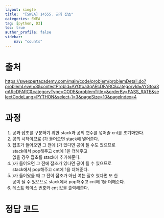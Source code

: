 ```yaml
---
layout: single
title:  "[SWEA] 14555. 공과 잡초"
categories: SWEA
tag: [python, D3]
toc: true
author_profile: false
sidebar:
    nav: "counts"
---
```


# 출처
<https://swexpertacademy.com/main/code/problem/problemDetail.do?problemLevel=3&contestProbId=AYGtoa3qARcDFARC&categoryId=AYGtoa3qARcDFARC&categoryType=CODE&problemTitle=&orderBy=PASS_RATE&selectCodeLang=PYTHON&select-1=3&pageSize=10&pageIndex=4>

  
  
# 과정
1. 공과 잡초를 구분하기 위한 stack과 공의 갯수를 넣어줄 cnt를 초기화한다.
2. 공의 시작이므로 (가 들어오면 stack에 넣어준다.
3. 잡초가 들어오면 그 전에 (가 있다면 공이 될 수도 있으므로  
stack에서 pop해주고 cnt에 1을 더해주고  
없을 경우 잡초를 stack에 추가해준다.
4. )가 들어오면 그 전에 잡초가 있다면 공이 될 수 있으므로   
stack에서 pop해주고 cnt에 1을 더해준다.
5. )가 들어왔을 때 그 전이 잡초가 아닌 여는 괄호 였다면 또 한  
공이 될 수 있으므로 stack에서 pop해주고 cnt에 1을 더해준다.
6. 테스트 케이스 번호와 cnt 값을 출력해준다.







# 정답 코드
<script src="https://gist.github.com/kghees/d882c46b258802461638343d8a8bb6f7.js"></script>